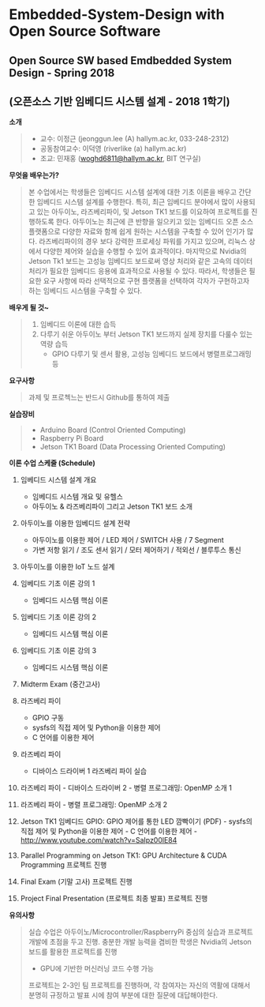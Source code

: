 # Embedded-System-Design with Open Source Software

## Open Source SW based Emdbedded System Design - Spring 2018
## (오픈소스 기반 임베디드 시스템 설계 - 2018 1학기)

**소개**
> - 교수: 이정근 (jeonggun.lee (A) hallym.ac.kr, 033-248-2312)
> - 공동참여교수: 이덕영 (riverlike (a) hallym.ac.kr)
> - 조교: 민재홍 (woghd6811@hallym.ac.kr, BIT 연구실)

**무엇을 배우는가?**

> 본 수업에서는 학생들은 임베디드 시스템 설계에 대한 기초 이론을 배우고 간단한 임베디드 시스템 설계를 수행한다. 특히, 최근 임베디드 분야에서 많이 사용되고 있는 아두이노, 라즈베리파이, 및 Jetson TK1 보드를 이요하여 프로젝트를 진행하도록 한다. 아두이노는 최근에 큰 반향을 일으키고 있는 임베디드 오픈 소스 플랫폼으로 다양한 자료와 함께 쉽게 원하는 시스템을 구축할 수 있어 인기가 많다. 라즈베리파이의 경우 보다 강력한 프로세싱 파워를 가지고 있으며, 리눅스 상에서 다양한 제어와 실습을 수행할 수 있어 효과적이다. 마지막으로 Nvidia의 Jetson Tk1 보드는 고성능 임베디드 보드로써 영상 처리와 같은 고속의 데이터 처리가 필요한 임베디드 응용에 효과적으로 사용될 수 있다. 따라서, 학생들은 필요한 요구 사항에 따라 선택적으로 구현 플랫폼을 선택하여 각자가 구현하고자 하는 임베디드 시스템을 구축할 수 있다.

**배우게 될 것~**
>  1. 임베디드 이론에 대한 습득
>  2. 다루기 쉬운 아두이노 부터 Jetson TK1 보드까지 실제 장치를 다룰수 있는 역량 습득
>      - GPIO 다루기 및 센서 활용, 고성능 임베디드 보드에서 병렬프로그래밍 등
      
**요구사항**
> 과제 및 프로첵느는 반드시 Github를 통하여 제출

**실습장비**
> - Arduino Board (Control Oriented Computing)
> - Raspberry Pi Board
> - Jetson TK1 Board (Data Processing Oriented Computing)
   


**이론 수업 스케줄 (Schedule)**
 1.	임베디드 시스템 설계 개요
    - 임베디드 시스템 개요 및 유헬스
    - 아두이노 & 라즈베리파이 그리고 Jetson TK1 보드 소개
   
 2.	아두이노를 이용한 임베디드 설계 전략
    - 아두이노를 이용한 제어 / LED 제어 / SWITCH 사용 / 7 Segment
    - 가변 저항 읽기 / 조도 센서 읽기 / 모터 제어하기 / 적외선 / 블루투스 통신
  
 3.	아두이노를 이용한 IoT 노드 설계
 
 4. 임베디드 기초 이론 강의 1
    - 임베디드 시스템 핵심 이론
    
 5. 임베디드 기초 이론 강의 2
    - 임베디드 시스템 핵심 이론
    
 6.	임베디드 기초 이론 강의 3
    - 임베디드 시스템 핵심 이론
    
 7.	Midterm Exam (중간고사)	
 
 8.	라즈베리 파이
    - GPIO 구동
    - sysfs의 직접 제어 및 Python을 이용한 제어
    - C 언어를 이용한 제어
    
 9.	라즈베리 파이
    - 디바이스 드라이버 1	 라즈베리 파이 실습
    
 10.	라즈베리 파이
    - 디바이스 드라이버 2
    - 병렬 프로그래밍: OpenMP 소개 1
    
 11.	라즈베리 파이
    - 병렬 프로그래밍: OpenMP 소개 2
    
 12.	Jetson TK1 임베디드 GPIO: GPIO 제어를 통한 LED 깜빡이기 (PDF)
    - sysfs의 직접 제어 및 Python을 이용한 제어
    - C 언어를 이용한 제어
    - http://www.youtube.com/watch?v=SaIpz00lE84
    
 13.	Parallel Programming on Jetson TK1: GPU Architecture & CUDA Programming	 프로젝트 진행
 
 14.	Final Exam (기말 고사)	 프로젝트 진행
 
 15.	Project Final Presentation (프로젝트 최종 발표)	 프로젝트 진행

**유의사항**
> 실습 수업은 아두이노/Microcontroller/RaspberryPi 중심의 실습과 프로젝트 개발에 초점을 두고 진행.
> 충분한 개발 능력을 겸비한 학생은 Nvidia의 Jetson 보드를 활용한 프로젝트를 진행
>    - GPU에 기반한 머신러닝 코드 수행 가능
>
> 프로젝트는 2-3인 팀 프로젝트를 진행하며, 각 참여자는 자신의 역활에 대해서 분명히 규정하고 발표 시에 참여 부분에 대한 질문에 대답해야한다.


